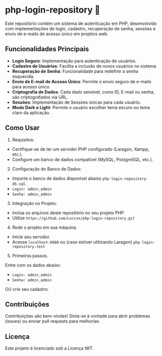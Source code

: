 # php-login-repository 🎯

Este repositório contém um sistema de autenticação em PHP, desenvolvido com implementações de login, cadastro, recuperação de senha, sessões e envio de e-mails de acesso único em projetos web.

## Funcionalidades Principais

- **Login Seguro**: Implementação para autenticação de usuários.
- **Cadastro de Usuários**: Facilita a inclusão de novos usuários no sistema.
- **Recuperação de Senha**: Funcionalidade para redefinir a senha esquecida.
- **Envio de E-mail de Acesso Único**: Permite o envio seguro de e-mails para acesso único.
- **Criptografia de Dados**: Cada dado sensivel, como ID, E-mail ou senha, são criptografados via URL.
- **Sessões**: Implementação de Sessões únicas para cada usuário.
- **Modo Dark e Light**: Permite o usuário escolher tema escuro ou tema claro da aplicação.

## Como Usar

1. Requisitos:

- Certifique-se de ter um servidor PHP configurado (Laragon, Xampp, etc.).
- Configure um banco de dados compatível (MySQL, PostgreSQL, etc.).

2. Configuração do Banco de Dados:

- Importe o banco de dados disponível abaixo `php-login-repository-db.sql`.
- `Login: admin_admin` 
- `Senha: admin_admin`

3. Integração no Projeto:

- Inclua os arquivos deste repositório no seu projeto PHP. 
- Utilize `https://github.com/Luccxx/php-login-repository.git`

4. Rode o projeto em sua máquina.

- Inicie seu servidor. 
- Acesse `localhost:8080` ou (caso estiver utilizando Laragon) `php-login-repository.test`

5. Primeiros passos.

Entre com os dados abaixo:

- `Login: admin_admin`
- `Senha: admin_admin`

OU crie seu cadastro.

## Contribuições

Contribuições são bem-vindas! Sinta-se à vontade para abrir problemas (issues) ou enviar pull requests para melhorias.

## Licença

Este projeto é licenciado sob a Licença MIT.
